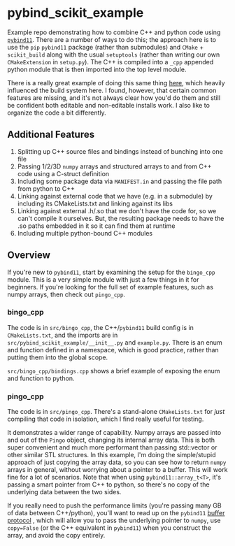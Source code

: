 # pybind\_scikit\_example

Example repo demonstrating how to combine C++ and python code using
[`pybind11`](https://github.com/pybind/pybind11). There are a number of
ways to do this; the approach here is to use the `pip` `pybind11` package
(rather than submodules) and `CMake` + `scikit_build` along with the
usual `setuptools` (rather than writing our own `CMakeExtension` in
`setup.py`). The C++ is compiled into a `_cpp` appended python module that
is then imported into the top level module.

There is a really great example of doing this same thing
[here](https://github.com/pybind/scikit_build_example), which heavily
influenced the build system here. I found, however, that certain common
features are missing, and it's not always clear how you'd do them and still
be confident both editable and non-editable installs work. I also like to
organize the code a bit differently.

## Additional Features

1. Splitting up C++ source files and bindings instead of bunching into
  one file
1. Passing 1/2/3D `numpy` arrays and structured arrays to and from C++ code
  using a C-struct definition
1. Including some package data via `MANIFEST.in` and passing the file path
  from python to C++
1. Linking against external code that we have (e.g. in a submodule) by
  including its CMakeLists.txt and linking against its libs
1. Linking against external .h/.so that we don't have the code for, so we
  can't compile it ourselves. But, the resulting package needs to have the
  .so paths embedded in it so it can find them at runtime
1. Including multiple python-bound C++ modules

## Overview

If you're new to `pybind11`, start by examining the setup for the
`bingo_cpp` module. This is a very simple module with just a few things in
it for beginners. If you're looking for the full set of example features,
such as numpy arrays, then check out `pingo_cpp`.

### bingo\_cpp

The code is in `src/bingo_cpp`, the C++/`pybind11` build config is in
`CMakeLists.txt`, and the imports are in
`src/pybind_scikit_example/__init__.py` and `example.py`. There is an
enum and function defined in a namespace, which is good practice, rather
than putting them into the global scope.

`src/bingo_cpp/bindings.cpp` shows a brief example of exposing the enum
and function to python.

### pingo\_cpp

The code is in `src/pingo_cpp`. There's a stand-alone `CMakeLists.txt` for
_just_ compiling that code in isolation, which I find really useful for
testing.

It demonstrates a wider range of capability. Numpy arrays are passed into
and out of the `Pingo` object, changing its internal array data. This is
both super convenient and much more performant than passing std::vector or
other similar STL structures. In this example, I'm doing the simple/stupid
approach of just copying the array data, so you can see how to return
`numpy` arrays in general, without worrying about a pointer to a buffer.
This will work fine for a lot of scenarios. Note that when using
`pybind11::array_t<T>`, it's passing a smart pointer from C++ to python,
so there's no copy of the underlying data between the two sides.

If you really need to push the performance limits (you're passing many GB of
data between C++/python), you'll want to read up on the `pybind11`
[buffer protocol](https://pybind11.readthedocs.io/en/stable/advanced/pycpp/numpy.html)
, which will allow you to pass the underlying pointer to `numpy`, use
`copy=False` (or the C++ equivalent in `pybind11`) when you construct the
array, and avoid the copy entirely.

